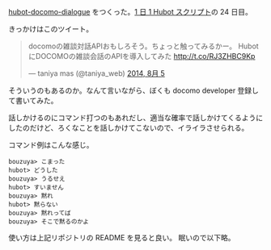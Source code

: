 [hubot-docomo-dialogue][gh:bouzuya/hubot-docomo-dialogue] をつくった。[1 日 1 Hubot スクリプト][hubot-script-per-day]の 24 日目。

きっかけはこのツイート。

<blockquote class="twitter-tweet" lang="ja"><p>docomoの雑談対話APIおもしろそう。ちょっと触ってみるかー。 &#10;HubotにDOCOMOの雑談会話のAPIを導入してみた <a href="http://t.co/RJ3ZHBC9Kp">http://t.co/RJ3ZHBC9Kp</a></p>&mdash; taniya mas (@taniya_web) <a href="https://twitter.com/taniya_web/statuses/496805320199766016">2014, 8月 5</a></blockquote>
<script async src="//platform.twitter.com/widgets.js" charset="utf-8"></script>

そういうのもあるのか。なんて言いながら、ぼくも docomo developer 登録して書いてみた。

話しかけるのにコマンド打つのもあれだし、適当な確率で話しかけてくるようにしたのだけど、ろくなことを話しかけてこないので、イライラさせられる。

コマンド例はこんな感じ。

    bouzuya> こまった
    hubot> どうした
    bouzuya> うるせえ
    hubot> すいません
    bouzuya> 黙れ
    hubot> 黙らない
    bouzuya> 黙れってば
    bouzuya> そこで黙るのかよ

使い方は上記リポジトリの README を見ると良い。 眠いので以下略。

[gh:bouzuya/hubot-docomo-dialogue]: https://github.com/bouzuya/hubot-docomo-dialogue
[hubot-script-per-day]: https://blog.bouzuya.net/posts?tags=hubot-script-per-day
